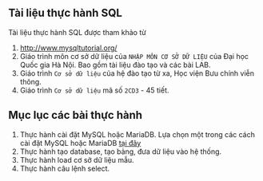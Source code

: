 ## Tài liệu thực hành SQL

Tài liệu thực hành SQL được tham khảo từ 
1. http://www.mysqltutorial.org/
2. Giáo trình môn cơ sở dữ liệu của `NHẬP MÔN CƠ SỞ DỮ LIỆU` của Đại học Quốc gia Hà Nội. Bao gồm tài liệu đào tạo và các bài LAB.
3. Giáo trình `Cơ sở dữ liệu` của hệ đào tạo từ xa, Học viện Bưu chính viễn thông.
4. Giáo trình `Cơ sở dữ liệu` mã số `2CD3` - 45 tiết.

## Mục lục các bài thực hành

1. Thực hành cài đặt MySQL hoặc MariaDB.
Lựa chọn một trong các cách cài đặt MySQL hoặc MariaDB [tại đây](./huong_dan_cai_dat_mysql_mariadb.md)
2. Thực hành tạo database, tạo bảng, đưa dữ liệu vào hệ thống.
2. Thực hành load cơ sở dữ liệu mẫu.
3. Thực hành câu lệnh select.
